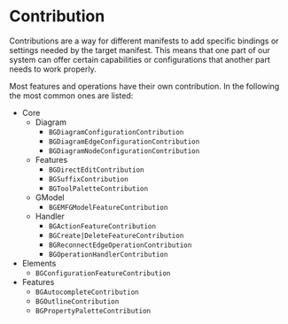 # Contribution

Contributions are a way for different manifests to add specific bindings or settings needed by the target manifest. This means that one part of our system can offer certain capabilities or configurations that another part needs to work properly.

Most features and operations have their own contribution. In the following the most common ones are listed:

- Core
  - Diagram
    - `BGDiagramConfigurationContribution`
    - `BGDiagramEdgeConfigurationContribution`
    - `BGDiagramNodeConfigurationContribution`
  - Features
    - `BGDirectEditContribution`
    - `BGSuffixContribution`
    - `BGToolPaletteContribution`
  - GModel
    - `BGEMFGModelFeatureContribution`
  - Handler
    - `BGActionFeatureContribution`
    - `BGCreate|DeleteFeatureContribution`
    - `BGReconnectEdgeOperationContribution`
    - `BGOperationHandlerContribution`
- Elements
  - `BGConfigurationFeatureContribution`
- Features
  - `BGAutocompleteContribution`
  - `BGOutlineContribution`
  - `BGPropertyPaletteContribution`
